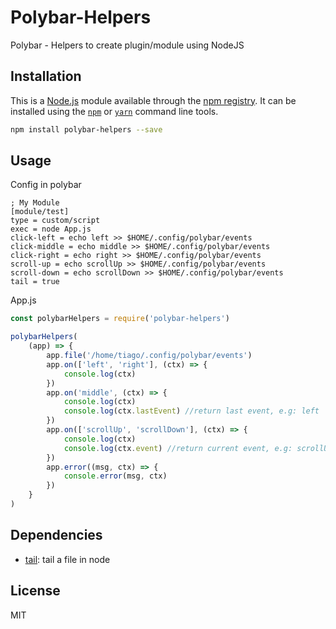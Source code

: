# Polybar-Helpers

Polybar - Helpers to create plugin/module using NodeJS

## Installation

This is a [Node.js](https://nodejs.org/) module available through the
[npm registry](https://www.npmjs.com/). It can be installed using the
[`npm`](https://docs.npmjs.com/getting-started/installing-npm-packages-locally)
or
[`yarn`](https://yarnpkg.com/en/)
command line tools.

```sh
npm install polybar-helpers --save
```

## Usage

Config in polybar

```
; My Module
[module/test]
type = custom/script
exec = node App.js
click-left = echo left >> $HOME/.config/polybar/events
click-middle = echo middle >> $HOME/.config/polybar/events
click-right = echo right >> $HOME/.config/polybar/events
scroll-up = echo scrollUp >> $HOME/.config/polybar/events
scroll-down = echo scrollDown >> $HOME/.config/polybar/events
tail = true
```

App.js

```js
const polybarHelpers = require('polybar-helpers')

polybarHelpers(
	(app) => {
		app.file('/home/tiago/.config/polybar/events')
		app.on(['left', 'right'], (ctx) => {
			console.log(ctx)
		})
		app.on('middle', (ctx) => {
			console.log(ctx)
			console.log(ctx.lastEvent) //return last event, e.g: left
		})
		app.on(['scrollUp', 'scrollDown'], (ctx) => {
			console.log(ctx)
			console.log(ctx.event) //return current event, e.g: scrollUp or scrollDown
		})
		app.error((msg, ctx) => {
			console.error(msg, ctx)
		})
	}
)
```

## Dependencies

- [tail](https://ghub.io/tail): tail a file in node

## License

MIT
